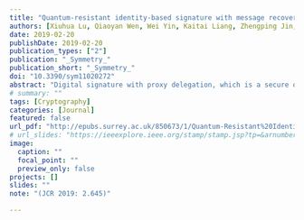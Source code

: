 ```yaml
---
title: "Quantum-resistant identity-based signature with message recovery and proxy delegation"
authors: [Xiuhua Lu, Qiaoyan Wen, Wei Yin, Kaitai Liang, Zhengping Jin, Emmanouil Panaousis, Jiageng Chen]
date: 2019-02-20
publishDate: 2019-02-20
publication_types: ["2"]
publication: "_Symmetry_"
publication_short: "_Symmetry_"
doi: "10.3390/sym11020272"
abstract: "Digital signature with proxy delegation, which is a secure ownership enforcement tool, allows an original signer to delegate signature rights to a third party called proxy, so that the proxy can sign messages on behalf of the original signer. Many real-world applications make use of this secure mechanism, e.g., digital property transfer. A traditional digital signature mechanism is required to bind a message and its signature together for verification. This may yield extra cost in bandwidth while the sizes of message and signature are relatively huge. Message recovery signature, enabling to reduce the cost of bandwidth, embeds a message into the corresponding signature; therefore, only the signature will be transmitted to the verifier and the message can further be recovered from the signature. In this paper, we, for the first time, propose a novel digital signature scheme in the identity-based context with proxy delegation and message recovery features and, more importantly, our scheme is quantum resistant, in a particular lattice-based signature. Our scheme achieves delegation information and signature existential unforgeability against adaptive chosen warrant and identity. Compared with the seminal lattice-based message recovery signature, our scheme is independent from public key infrastructure, realizes delegation transfer of signature rights, and compresses signature length ulteriorly. To the best of our knowledge, this paper is the first of its type."
# summary: ""
tags: [Cryptography]
categories: [Journal]
featured: false
url_pdf: "http://epubs.surrey.ac.uk/850673/1/Quantum-Resistant%20Identity-Based%20Signature%20with%20Message%20Recovery%20and%20Proxy%20Delegation.pdf"
# url_slides: "https://ieeexplore.ieee.org/stamp/stamp.jsp?tp=&arnumber=8894107"
image:
  caption: ""
  focal_point: ""
  preview_only: false
projects: []
slides: ""
note: "(JCR 2019: 2.645)"

---
```

